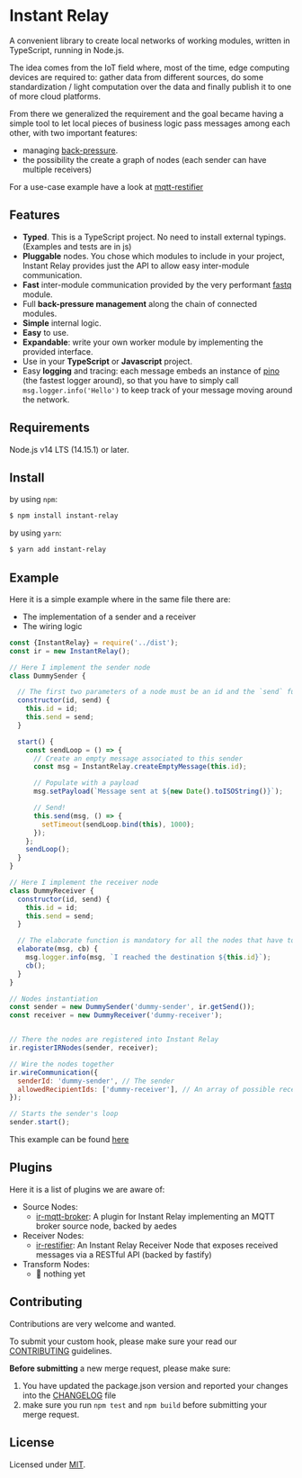 # Instant Relay

A convenient library to create local networks of working modules, written in TypeScript, running in Node.js.

The idea comes from the IoT field where, most of the time, edge computing devices are required to: gather data from different sources, do some standardization / light computation over the data and finally publish it to one of more cloud platforms.

From there we generalized the requirement and the goal became having a simple tool to let local pieces of business logic pass messages among each other, with two important features:
- managing [back-pressure](https://medium.com/@jayphelps/backpressure-explained-the-flow-of-data-through-software-2350b3e77ce7).
- the possibility the create a graph of nodes (each sender can have multiple receivers)

For a use-case example have a look at [mqtt-restifier](https://github.com/instantrelay/mqtt-restifier)

## Features

- **Typed**. This is a TypeScript project. No need to install external typings. (Examples and tests are in js)
- **Pluggable** nodes. You chose which modules to include in your project, Instant Relay provides just the API to allow easy inter-module communication.
- **Fast** inter-module communication provided by the very performant [fastq](https://www.npmjs.com/package/fastq) module.
- Full **back-pressure management** along the chain of connected modules.
- **Simple** internal logic.
- **Easy** to use.
- **Expandable**: write your own worker module by implementing the provided interface.
- Use in your **TypeScript** or **Javascript** project.
- Easy **logging** and tracing: each message embeds an instance of [pino](https://www.npmjs.com/package/pino) (the fastest logger around), so that you have to simply call `msg.logger.info('Hello')` to keep track of your message moving around the network.

## Requirements

Node.js v14 LTS (14.15.1) or later.

## Install

by using `npm`:
```bash
$ npm install instant-relay
```

by using `yarn`:

```bash
$ yarn add instant-relay
```

## Example

Here it is a simple example where in the same file there are:
- The implementation of a sender and a receiver
- The wiring logic

```javascript
const {InstantRelay} = require('../dist');
const ir = new InstantRelay();

// Here I implement the sender node
class DummySender {

  // The first two parameters of a node must be an id and the `send` function
  constructor(id, send) {
    this.id = id;
    this.send = send;
  }

  start() {
    const sendLoop = () => {
      // Create an empty message associated to this sender
      const msg = InstantRelay.createEmptyMessage(this.id);

      // Populate with a payload
      msg.setPayload(`Message sent at ${new Date().toISOString()}`);

      // Send!
      this.send(msg, () => {
        setTimeout(sendLoop.bind(this), 1000);
      });
    };
    sendLoop();
  }
}

// Here I implement the receiver node
class DummyReceiver {
  constructor(id, send) {
    this.id = id;
    this.send = send;
  }

  // The elaborate function is mandatory for all the nodes that have to receive messages
  elaborate(msg, cb) {
    msg.logger.info(msg, `I reached the destination ${this.id}`);
    cb();
  }
}

// Nodes instantiation
const sender = new DummySender('dummy-sender', ir.getSend());
const receiver = new DummyReceiver('dummy-receiver');


// There the nodes are registered into Instant Relay
ir.registerIRNodes(sender, receiver);

// Wire the nodes together
ir.wireCommunication({
  senderId: 'dummy-sender', // The sender
  allowedRecipientIds: ['dummy-receiver'], // An array of possible receivers
});

// Starts the sender's loop
sender.start();
```

This example can be found [here](./examples/simple.js)

## Plugins

Here it is a list of plugins we are aware of:

- Source Nodes:
  - [ir-mqtt-broker](https://github.com/instantrelay/ir-mqtt-broker): A plugin for Instant Relay implementing an MQTT broker source node, backed by aedes
- Receiver Nodes:
  - [ir-restifier](https://github.com/instantrelay/ir-restifier): An Instant Relay Receiver Node that exposes received messages via a RESTful API (backed by fastify)
- Transform Nodes:
  - 🥺 nothing yet
## Contributing

Contributions are very welcome and wanted.

To submit your custom hook, please make sure your read our [CONTRIBUTING](./CONTRIBUTING.md) guidelines.

**Before submitting** a new merge request, please make sure:

1. You have updated the package.json version and reported your changes into the [CHANGELOG](./CHANGELOG.md) file
2. make sure you run `npm test` and `npm build` before submitting your merge request.

## License
Licensed under [MIT](./LICENSE).
